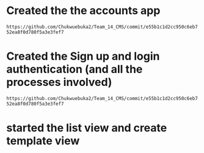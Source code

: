 # Created the the accounts app
```https://github.com/Chukwuebuka2/Team_14_CMS/commit/e55b1c1d2cc950c6eb752ea8f0d780f5a3e3fef7```
# Created the Sign up and login authentication (and all the processes involved)
```https://github.com/Chukwuebuka2/Team_14_CMS/commit/e55b1c1d2cc950c6eb752ea8f0d780f5a3e3fef7```
# started the list view and create template view

